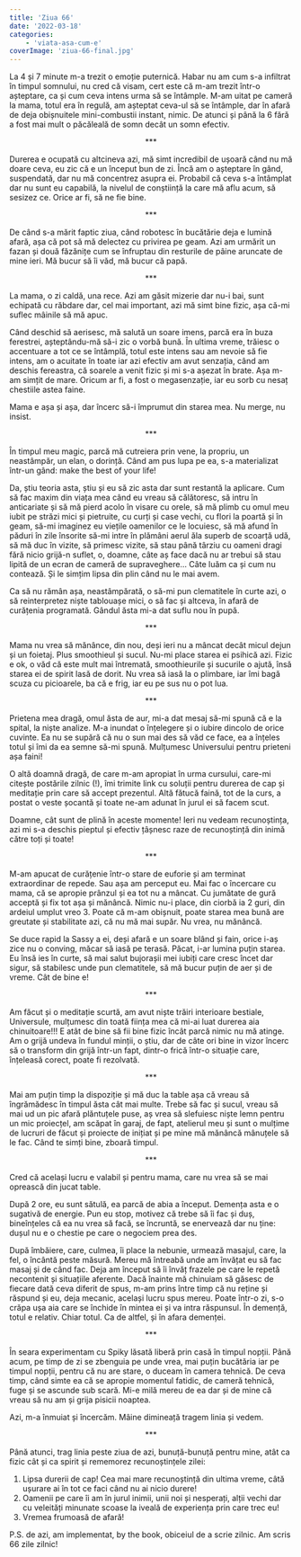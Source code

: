 ```yaml
---
title: 'Ziua 66'
date: '2022-03-18'
categories:
    - 'viata-asa-cum-e'
coverImage: 'ziua-66-final.jpg'
---
```


La 4 și 7 minute m-a trezit o emoție puternică. Habar nu am cum s-a infiltrat în timpul somnului, nu cred că visam, cert este că m-am trezit într-o așteptare, ca și cum ceva intens urma să se întâmple. M-am uitat pe cameră la mama, totul era în regulă, am așteptat ceva-ul să se întâmple, dar în afară de deja obișnuitele mini-combustii instant, nimic. De atunci și până la 6 fără a fost mai mult o păcăleală de somn decât un somn efectiv.

<p style="text-align: center;">***</p>

Durerea e ocupată cu altcineva azi, mă simt incredibil de ușoară când nu mă doare ceva, eu zic că e un început bun de zi. Încă am o așteptare în gând, suspendată, dar nu mă concentrez asupra ei. Probabil că ceva s-a întâmplat dar nu sunt eu capabilă, la nivelul de conștiință la care mă aflu acum, să sesizez ce. Orice ar fi, să ne fie bine.

<p style="text-align: center;">***</p>

De când s-a mărit faptic ziua, când robotesc în bucătărie deja e lumină afară, așa că pot să mă delectez cu privirea pe geam. Azi am urmărit un fazan și două făzănițe cum se înfruptau din resturile de pâine aruncate de mine ieri. Mă bucur să îi văd, mă bucur că papă.

<p style="text-align: center;">***</p>

La mama, o zi caldă, una rece. Azi am găsit mizerie dar nu-i bai, sunt echipată cu răbdare dar, cel mai important, azi mă simt bine fizic, așa că-mi suflec mâinile să mă apuc.

Când deschid să aerisesc, mă salută un soare imens, parcă era în buza ferestrei, așteptându-mă să-i zic o vorbă bună. În ultima vreme, trăiesc o accentuare a tot ce se întâmplă, totul este intens sau am nevoie să fie intens, am o acuitate în toate iar azi efectiv am avut senzația, când am deschis fereastra, că soarele a venit fizic și mi s-a așezat în brate. Așa m-am simțit de mare. Oricum ar fi, a fost o megasenzație, iar eu sorb cu nesaț chestiile astea faine.

Mama e așa și așa, dar încerc să-i împrumut din starea mea. Nu merge, nu insist.

<p style="text-align: center;">***</p>

În timpul meu magic, parcă mă cutreiera prin vene, la propriu, un neastâmpăr, un elan, o dorință. Când am pus lupa pe ea, s-a materializat într-un gând: make the best of your life!

Da, știu teoria asta, știu și eu să zic asta dar sunt restantă la aplicare. Cum să fac maxim din viața mea când eu vreau să călătoresc, să intru în anticariate și să mă pierd acolo în visare cu orele, să mă plimb cu omul meu iubit pe străzi mici și pietruite, cu curți și case vechi, cu flori la poartă și în geam, să-mi imaginez eu viețile oamenilor ce le locuiesc, să mă afund în păduri în zile însorite să-mi intre în plămâni aerul ăla superb de scoarță udă, să mă duc în vizite, să primesc vizite, să stau până târziu cu oameni dragi fără nicio grijă-n suflet, o, doamne, câte aș face dacă nu ar trebui să stau lipită de un ecran de cameră de supraveghere… Câte luăm ca și cum nu contează. Și le simțim lipsa din plin când nu le mai avem.

Ca să nu rămân așa, neastâmpărată, o să-mi pun clematitele în curte azi, o să reinterpretez niște tablouașe mici, o să fac și altceva, în afară de curățenia programată. Gândul ăsta mi-a dat suflu nou în pupă.

<p style="text-align: center;">***</p>

Mama nu vrea să mănânce, din nou, deși ieri nu a mâncat decât micul dejun și un foietaj. Plus smoothieul și sucul. Nu-mi place starea ei psihică azi. Fizic e ok, o văd că este mult mai întremată, smoothieurile și sucurile o ajută, însă starea ei de spirit lasă de dorit. Nu vrea să iasă la o plimbare, iar îmi bagă scuza cu picioarele, ba că e frig, iar eu pe sus nu o pot lua.

<p style="text-align: center;">***</p>

Prietena mea dragă, omul ăsta de aur, mi-a dat mesaj să-mi spună că e la spital, la niște analize. M-a inundat o înțelegere și o iubire dincolo de orice cuvinte. Ea nu se supără că nu o sun mai des să văd ce face, ea a înțeles totul și îmi da ea semne să-mi spună. Mulțumesc Universului pentru prieteni așa faini!

O altă doamnă dragă, de care m-am apropiat în urma cursului, care-mi citește postările zilnic (!), îmi trimite link cu soluții pentru durerea de cap și meditație prin care să accept prezentul. Altă fătucă faină, tot de la curs, a postat o veste șocantă și toate ne-am adunat în jurul ei să facem scut.

Doamne, cât sunt de plină în aceste momente! Ieri nu vedeam recunoștința, azi mi s-a deschis pieptul și efectiv țâșnesc raze de recunoștință din inimă către toți și toate!

<p style="text-align: center;">***</p>

M-am apucat de curățenie într-o stare de euforie și am terminat extraordinar de repede. Sau așa am perceput eu. Mai fac o încercare cu mama, că se apropie prânzul și ea tot nu a mâncat. Cu jumătate de gură acceptă și fix tot așa și mănâncă. Nimic nu-i place, din ciorbă ia 2 guri, din ardeiul umplut vreo 3. Poate că m-am obișnuit, poate starea mea bună are greutate și stabilitate azi, că nu mă mai supăr. Nu vrea, nu mănâncă.

Se duce rapid la Sassy a ei, deși afară e un soare blând și fain, orice i-aș zice nu o conving, măcar să iasă pe terasă. Păcat, i-ar lumina puțin starea. Eu însă ies în curte, să mai salut bujorașii mei iubiți care cresc încet dar sigur, să stabilesc unde pun clematitele, să mă bucur puțin de aer și de vreme. Cât de bine e!

<p style="text-align: center;">***</p>

Am făcut și o meditație scurtă, am avut niște trăiri interioare bestiale, Universule, mulțumesc din toată ființa mea că mi-ai luat durerea aia chinuitoare!!! E atât de bine să fii bine fizic încât parcă nimic nu mă atinge. Am o grijă undeva în fundul minții, o știu, dar de câte ori bine in vizor încerc să o transform din grijă într-un fapt, dintr-o frică într-o situație care, înțeleasă corect, poate fi rezolvată.

<p style="text-align: center;">***</p>

Mai am puțin timp la dispoziție și mă duc la table așa că vreau să îngrămădesc în timpul ăsta cât mai multe. Trebe să fac și sucul, vreau să mai ud un pic afară plăntuțele puse, aș vrea să slefuiesc niște lemn pentru un mic proiecțel, am scăpat în garaj, de fapt, atelierul meu și sunt o mulțime de lucruri de făcut și proiecte de inițiat și pe mine mă mănâncă mânuțele să le fac. Când te simți bine, zboară timpul.

<p style="text-align: center;">***</p>

Cred că același lucru e valabil și pentru mama, care nu vrea să se mai oprească din jucat table.

După 2 ore, eu sunt sătulă, ea parcă de abia a început. Demența asta e o sugativă de energie. Pun eu stop, motivez că trebe să îi fac și duș, bineînțeles că ea nu vrea să facă, se încruntă, se enervează dar nu ține: dușul nu e o chestie pe care o negociem prea des.

După îmbăiere, care, culmea, îi place la nebunie, urmează masajul, care, la fel, o încântă peste măsură. Mereu mă întreabă unde am învățat eu să fac masaj și de când fac. Deja am început să îi învăț frazele pe care le repetă necontenit și situațiile aferente. Dacă înainte mă chinuiam să găsesc de fiecare dată ceva diferit de spus, m-am prins între timp că nu reține și răspund și eu, deja mecanic, același lucru spus mereu. Poate într-o zi, s-o crăpa ușa aia care se închide în mintea ei și va intra răspunsul. În demență, totul e relativ. Chiar totul. Ca de altfel, și în afara demenței.

<p style="text-align: center;">***</p>

În seara experimentam cu Spiky lăsată liberă prin casă în timpul nopții. Până acum, pe timp de zi se zbenguia pe unde vrea, mai puțin bucătăria iar pe timpul nopții, pentru că nu are stare, o duceam în camera tehnică. De ceva timp, când simte ea că se apropie momentul fatidic, de cameră tehnică, fuge și se ascunde sub scară. Mi-e milă mereu de ea dar și de mine că vreau să nu am și grija pisicii noaptea.

Azi, m-a înmuiat și încercăm. Mâine dimineață tragem linia și vedem.

<p style="text-align: center;">***</p>

Până atunci, trag linia peste ziua de azi, bunuță-bunuță pentru mine, atât ca fizic cât și ca spirit și rememorez recunoștințele zilei:

1. Lipsa durerii de cap! Cea mai mare recunoștință din ultima vreme, câtă ușurare ai în tot ce faci când nu ai nicio durere!
2. Oamenii pe care îi am în jurul inimii, unii noi și nesperați, alții vechi dar cu veleități minunate scoase la iveală de experiența prin care trec eu!
3. Vremea frumoasă de afară!

P.S. de azi, am implementat, by the book, obiceiul de a scrie zilnic. Am scris 66 zile zilnic!

